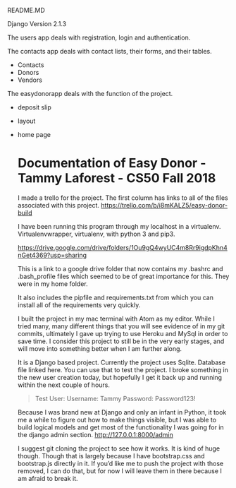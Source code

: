README.MD

Django Version 2.1.3


The users app deals with registration, login and authentication.

The contacts app deals with contact lists, their forms, and their tables.
* Contacts
* Donors
* Vendors

The easydonorapp deals with the function of the project.
* deposit slip
* layout
* home page

    # Documentation of Easy Donor - Tammy Laforest - CS50 Fall 2018

    I made a trello for the project. The first column has links to all of the files associated with this project. https://trello.com/b/i8mKALZ5/easy-donor-build

    I have been running this program through my localhost in a virtualenv.
    Virtualenvwrapper, virtualenv, with python 3 and pip3.

    https://drive.google.com/drive/folders/1Ou9gQ4wyUC4m8Rr9igdpKhn4nGet4369?usp=sharing

    This is a link to a google drive folder that now contains my .bashrc and .bash_profile files which seemed to be of great importance for this. They were in my home folder.

    It also includes the pipfile and requirements.txt from which you can install all of the requirements very quickly.

    I built the project in my mac terminal with Atom as my editor. While I tried many, many different things that you will see evidence of in my git commits, ultimately I gave up trying to use Heroku and MySql in order to save time. I consider this project to still be in the very early stages, and will move into something better when I am further along.

    It is a Django based project. Currently the project uses Sqlite.  Database file linked here. You can use that to test the project. I broke something in the new user creation today, but hopefully I get it back up and running within the next couple of hours.

    >Test User:
    >Username: Tammy
    >Password: Password123!

    Because I was brand new at Django and only an infant in Python, it took me a while to figure out how to make things visible, but I was able to build logical models and get most of the functionality I was going for in the django admin section. http://127.0.0.1:8000/admin

    I suggest git cloning the project to see how it works. It is kind of huge though. Though that is largely because I have bootstrap.css and bootstrap.js directly in it. If you’d like me to push the project with those removed, I can do that, but for now I will leave them in there because I am afraid to break it.

